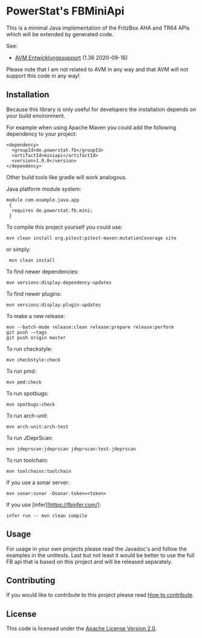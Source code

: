 # PowerStat's FBMiniApi

This is a minimal Java implementation of the FritzBox AHA and TR64 APIs which will be extended by generated code.

See:

* [AVM Entwicklungssupport](https://avm.de/service/schnittstellen/) (1.36 2020-09-16)

Please note that I am not related to AVM in any way and that AVM will not support this code in any way!

## Installation

Because this library is only useful for developers the installation depends on your build environment.

For example when using Apache Maven you could add the following dependency to your project:

    <dependency>
      <groupId>de.powerstat.fb</groupId>
      <artifactId>miniapi</artifactId>
      <version>1.0.0</version>
    </dependency>

Other build tools like gradle will work analogous.

Java platform module system:

    module com.example.java.app
     {
      requires de.powerstat.fb.mini;
     }

To compile this project yourself you could use:

    mvn clean install org.pitest:pitest-maven:mutationCoverage site
    
or simply:

     mvn clean install
     
To find newer dependencies:

    mvn versions:display-dependency-updates
    
To find newer plugins:

    mvn versions:display-plugin-updates
    
To make a new release:

    mvn --batch-mode release:clean release:prepare release:perform
    git push -–tags
    git push origin master

To run checkstyle:

    mvn checkstyle:check
    
To run pmd:

    mvn pmd:check
    
To run spotbugs:

    mvn spotbugs:check
    
To run arch-unit:

    mvn arch-unit:arch-test
    
To run JDeprScan:

    mvn jdeprscan:jdeprscan jdeprscan:test-jdeprscan
    
To run toolchain:

    mvn toolchains:toolchain
    
If you use a sonar server:

    mvn sonar:sonar -Dsonar.token=<token>

If you use [infer][https://fbinfer.com/]:

    infer run -- mvn clean compile

## Usage

For usage in your own projects please read the Javadoc's and follow the examples in the unittests.
Last but not least it would be better to use the full FB api that is based on this project and will be released separately.

## Contributing

If you would like to contribute to this project please read [How to contribute](CONTRIBUTING.md).

## License

This code is licensed under the [Apache License Version 2.0](LICENSE.md).
